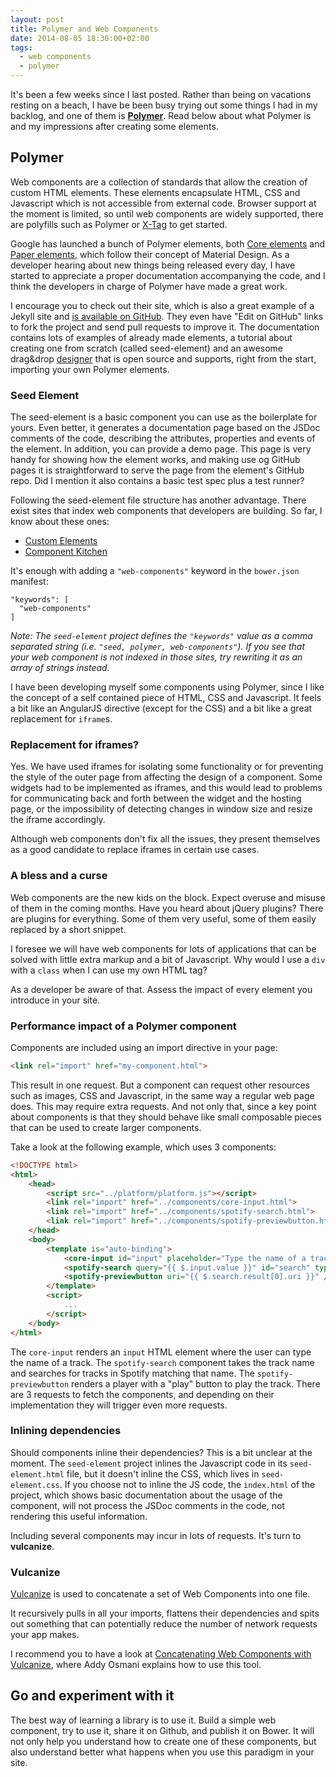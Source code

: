 ```yaml
---
layout: post
title: Polymer and Web Components
date: 2014-08-05 18:30:00+02:00
tags:
  - web components
  - polymer
---
```


It's been a few weeks since I last posted. Rather than being on vacations resting on a beach, I have be been busy trying out some things I had in my backlog, and one of them is **[Polymer](http://www.polymer-project.org/)**. Read below about what Polymer is and my impressions after creating some elements.

## Polymer

Web components are a collection of standards that allow the creation of custom HTML elements. These elements encapsulate HTML, CSS and Javascript which is not accessible from external code. Browser support at the moment is limited, so until web components are widely supported, there are polyfills such as Polymer or [X-Tag](http://www.x-tags.org/) to get started.

Google has launched a bunch of Polymer elements, both [Core elements](http://www.polymer-project.org/docs/elements/core-elements.html) and [Paper elements](http://www.polymer-project.org/docs/elements/paper-elements.html), which follow their concept of Material Design. As a developer hearing about new things being released every day, I have started to appreciate a proper documentation accompanying the code, and I think the developers in charge of Polymer have made a great work.

I encourage you to check out their site, which is also a great example of a Jekyll site and [is available on GitHub](https://github.com/Polymer/docs). They even have "Edit on GitHub" links to fork the project and send pull requests to improve it. The documentation contains lots of examples of already made elements, a tutorial about creating one from scratch (called seed-element) and an awesome drag&drop [designer](http://www.polymer-project.org/tools/designer/) that is open source and supports, right from the start, importing your own Polymer elements.

### Seed Element

The seed-element is a basic component you can use as the boilerplate for yours. Even better, it generates a documentation page based on the JSDoc comments of the code, describing the attributes, properties and events of the element. In addition, you can provide a demo page. This page is very handy for showing how the element works, and making use og GitHub pages it is straightforward to serve the page from the element's GitHub repo. Did I mention it also contains a basic test spec plus a test runner? 

Following the seed-element file structure has another advantage. There exist sites that index web components that developers are building. So far, I know about these ones:

- [Custom Elements](http://customelements.io/)
- [Component Kitchen](http://component.kitchen)

It's enough with adding a `"web-components"` keyword in the `bower.json` manifest:

```
"keywords": [
  "web-components"
]
```

_Note: The `seed-element` project defines the `"keywords"` value as a comma separated string (i.e. `"seed, polymer, web-components"`). If you see that your web component is not indexed in those sites, try rewriting it as an array of strings instead._

I have been developing myself some components using Polymer, since I like the concept of a self contained piece of HTML, CSS and Javascript. It feels a bit like an AngularJS directive (except for the CSS) and a bit like a great replacement for `iframe`s.

### Replacement for iframes?
Yes. We have used iframes for isolating some functionality or for preventing the style of the outer page from affecting the design of a component. Some widgets had to be implemented as iframes, and this would lead to problems for communicating back and forth between the widget and the hosting page, or the impossibility of detecting changes in window size and resize the iframe accordingly.

Although web components don't fix all the issues, they present themselves as a good candidate to replace iframes in certain use cases.

### A bless and a curse
Web components are the new kids on the block. Expect overuse and misuse of them in the coming months. Have you heard about jQuery plugins? There are plugins for everything. Some of them very useful, some of them easily replaced by a short snippet.

I foresee we will have web components for lots of applications that can be solved with little extra markup and a bit of Javascript. Why would I use a `div` with a `class` when I can use my own HTML tag?

As a developer be aware of that. Assess the impact of every element you introduce in your site.

### Performance impact of a Polymer component

Components are included using an import directive in your page:

```html
<link rel="import" href="my-component.html">
```

This result in one request. But a component can request other resources such as images, CSS and Javascript, in the same way a regular web page does. This may require extra requests. And not only that, since a key point about components is that they should behave like small composable pieces that can be used to create larger components.

Take a look at the following example, which uses 3 components:

```html
<!DOCTYPE html>
<html>
	<head>
		<script src="../platform/platform.js"></script>
		<link rel="import" href="../components/core-input.html">
		<link rel="import" href="../components/spotify-search.html">
		<link rel="import" href="../components/spotify-previewbutton.html">
	</head>
	<body>
		<template is="auto-binding">
		    <core-input id="input" placeholder="Type the name of a track" />
		    <spotify-search query="{{ $.input.value }}" id="search" type="track" />
		    <spotify-previewbutton uri="{{ $.search.result[0].uri }}" />
		</template>
		<script>
			...
		</script>
	</body>
</html>
```

The `core-input` renders an `input` HTML element where the user can type the name of a track. The `spotify-search` component takes the track name and searches for tracks in Spotify matching that name. The `spotify-previewbutton` renders a player with a "play" button to play the track. There are 3 requests to fetch the components, and depending on their implementation they will trigger even more requests.

### Inlining dependencies

Should components inline their dependencies? This is a bit unclear at the moment. The `seed-element` project inlines the Javascript code in its `seed-element.html` file, but it doesn't inline the CSS, which lives in `seed-element.css`. If you choose not to inline the JS code, the `index.html` of the project, which shows basic documentation about the usage of the component, will not process the JSDoc comments in the code, not rendering this useful information.

Including several components may incur in lots of requests. It's turn to **vulcanize**.

### Vulcanize

[Vulcanize](https://github.com/Polymer/vulcanize) is used to concatenate a set of Web Components into one file.

It recursively pulls in all your imports, flattens their dependencies and spits out something that can potentially reduce the number of network requests your app makes.

I recommend you to have a look at [Concatenating Web Components with Vulcanize](http://www.polymer-project.org/articles/concatenating-web-components.html), where Addy Osmani explains how to use this tool.

## Go and experiment with it

The best way of learning a library is to use it. Build a simple web component, try to use it, share it on Github, and publish it on Bower. It will not only help you understand how to create one of these components, but also understand better what happens when you use this paradigm in your site.
